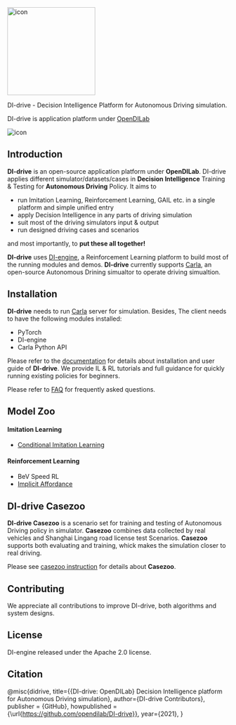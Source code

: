 <img src="./docs/figs/DI-drive.png" width="200" alt="icon"/>

DI-drive - Decision Intelligence Platform for Autonomous Driving simulation.

DI-drive is application platform under [OpenDILab](http://opendilab.org/)

![icon](./docs/figs/big_cam_auto.png)

## Introduction


**DI-drive** is an open-source application platform under **OpenDILab**. DI-drive applies different simulator/datasets/cases in **Decision Intelligence** Training & Testing for **Autonomous Driving** Policy.
It aims to

- run Imitation Learning, Reinforcement Learning, GAIL etc. in a single platform and simple unified entry
- apply Decision Intelligence in any parts of driving simulation
- suit most of the driving simulators input & output
- run designed driving cases and scenarios

and most importantly, to **put these all together!**

**DI-drive** uses [DI-engine](https://github.com/opendilab/DI-engine), a Reinforcement Learning
platform to build most of the running modules and demos. **DI-drive** currently supports [Carla](http://carla.org),
an open-source Autonomous Drining simualtor to operate driving simualtion.

## Installation

**DI-drive** needs to run [Carla](http://carla.org) server for simulation. Besides, The client needs to have the following modules installed:

- PyTorch
- DI-engine
- Carla Python API

Please refer to the [documentation](https://opendilab.github.io/DI-drive/) for details about installation and user guide of **DI-drive**.
We provide IL & RL tutorials and full guidance for quickly running existing policies for beginners.

Please refer to [FAQ](https://opendilab.github.io/DI-drive/faq/index.html) for frequently asked questions.

## Model Zoo

#### Imitation Learning
- [Conditional Imitation Learning](http://vladlen.info/papers/conditional-imitation.pdf)

#### Reinforcement Learning
- BeV Speed RL
- [Implicit Affordance](https://arxiv.org/abs/1911.10868)

## DI-drive Casezoo

**DI-drive Casezoo** is a scenario set for training and testing of Autonomous Driving policy in simulator.
**Casezoo** combines data collected by real vehicles and Shanghai Lingang road license test Scenarios.
**Casezoo** supports both evaluating and training, whick makes the simulation closer to real driving.

Please see [casezoo instruction](docs/casezoo_instruction.md) for details about **Casezoo**.

## Contributing

We appreciate all contributions to improve DI-drive, both algorithms and system designs.

## License

DI-engine released under the Apache 2.0 license.
## Citation

@misc{didrive,
    title={{DI-drive: OpenDILab} Decision Intelligence platform for Autonomous Driving simulation},
    author={DI-drive Contributors},
    publisher = {GitHub},
    howpublished = {\url{https://github.com/opendilab/DI-drive}},
    year={2021},
}
